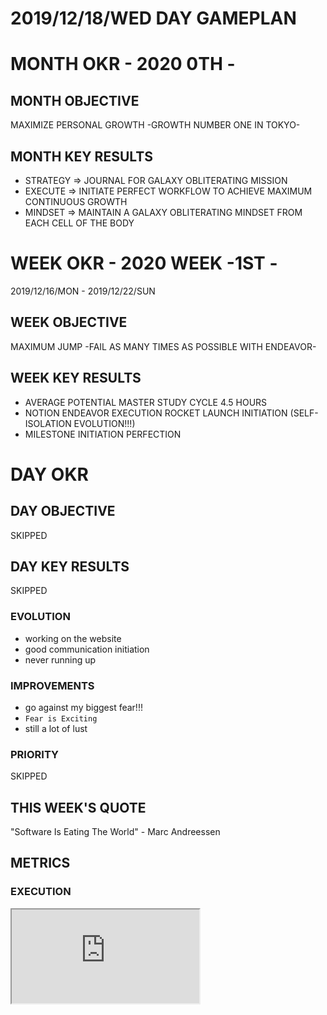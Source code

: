 # 2019/12/18/WED DAY GAMEPLAN

# MONTH OKR - 2020 0TH -

## MONTH OBJECTIVE

MAXIMIZE PERSONAL GROWTH -GROWTH NUMBER ONE IN TOKYO-

## MONTH KEY RESULTS

- STRATEGY => JOURNAL FOR GALAXY OBLITERATING MISSION
- EXECUTE => INITIATE PERFECT WORKFLOW TO ACHIEVE MAXIMUM CONTINUOUS GROWTH
- MINDSET => MAINTAIN A GALAXY OBLITERATING MINDSET FROM EACH CELL OF THE BODY

# WEEK OKR - 2020 WEEK -1ST -

2019/12/16/MON - 2019/12/22/SUN

## WEEK OBJECTIVE

MAXIMUM JUMP -FAIL AS MANY TIMES AS POSSIBLE WITH ENDEAVOR-

## WEEK KEY RESULTS

- AVERAGE POTENTIAL MASTER STUDY CYCLE 4.5 HOURS
- NOTION ENDEAVOR EXECUTION ROCKET LAUNCH INITIATION (SELF-ISOLATION EVOLUTION!!!)
- MILESTONE INITIATION PERFECTION

# DAY OKR

## DAY OBJECTIVE

SKIPPED

## DAY KEY RESULTS

SKIPPED

### EVOLUTION

- working on the website
- good communication initiation
- never running up

### IMPROVEMENTS

- go against my biggest fear!!!
- `Fear is Exciting`
- still a lot of lust

### PRIORITY

SKIPPED

## THIS WEEK'S QUOTE

"Software Is Eating The World" - Marc Andreessen

## METRICS

### EXECUTION

<div class="responsive-iframe">
<iframe src="https://docs.google.com/spreadsheets/d/e/2PACX-1vQPChZIMBYA1pyBBxd6DrRA151NgPqMwiFTKUG06h-B40vOIrABCnEvU8GfecnaCF-9xh2AM9F9KjPH/pubchart?oid=1305042255&amp;format=interactive"></iframe>
</div>
